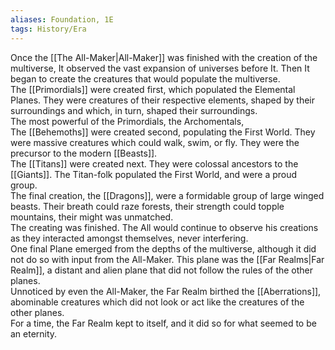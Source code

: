 ```yaml
---
aliases: Foundation, 1E
tags: History/Era
---
```

Once the [[The All-Maker|All-Maker]] was finished with the creation of the multiverse, It observed the vast expansion of universes before It. Then It began to create the creatures that would populate the multiverse.
<br>The [[Primordials]] were created first, which populated the Elemental Planes. They were creatures of their respective elements, shaped by their surroundings and which, in turn, shaped their surroundings.
<br>The most powerful of the Primordials, the Archomentals, 
<br>The [[Behemoths]] were created second, populating the First World. They were massive creatures which could walk, swim, or fly. They were the precursor to the modern [[Beasts]].
<br>The [[Titans]] were created next. They were colossal ancestors to the [[Giants]]. The Titan-folk populated the First World, and were a proud group.
<br>The final creation, the [[Dragons]], were a formidable group of large winged beasts. Their breath could raze forests, their strength could topple mountains, their might was unmatched.
<br>The creating was finished. The All would continue to observe his creations as they interacted amongst themselves, never interfering.
<br>One final Plane emerged from the depths of the multiverse, although it did not do so with input from the All-Maker. This plane was the [[Far Realms|Far Realm]], a distant and alien plane that did not follow the rules of the other planes.
<br>Unnoticed by even the All-Maker, the Far Realm birthed the [[Aberrations]], abominable creatures which did not look or act like the creatures of the other planes.
<br>For a time, the Far Realm kept to itself, and it did so for what seemed to be an eternity.